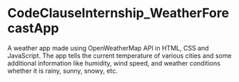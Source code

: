 # CodeClauseInternship_WeatherForecastApp
A weather app made using OpenWeatherMap API in HTML, CSS and JavaScript. The app tells the current temperature of various cities and some additional information like humidity, wind speed, and weather conditions whether it is rainy, sunny, snowy, etc.
